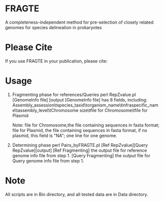 # FRAGTE
A completeness-independent method for pre-selection of closely related genomes for species delineation in prokaryotes

# Please Cite
If you use FRAGTE in your publication, please cite: 

# Usage
1. Fragmenting phase for references/Queries
	perl RepZvalue.pl [GenomeInfo file] [output
	[GenomeInfo file] has 8 fields, including:
	Assembly_assession\tspecies_taxid\torganism_name\tinfraspecific_name\tassembly_level\tChromosome size\tfile for Chromosome\tfile for 	Plasmid

	Note: file for Chromosome,the file containing sequences in fasta format; file for Plasmid, the file containing sequences in fasta format,       if no plasmid, this field is "NA"; one line for one genome.

2. Determining phase
	perl Pairs_byFRAGTE.pl [Ref RepZvalue][Query RepZvalue][output]
	[Ref Fragmenting] the output file for reference genome info file from step 1.
	[Query Fragmenting] the output file for Query genome info file from step 1.

# Note
All scripts are in Bin directory, and all tested data are in Data directory.
